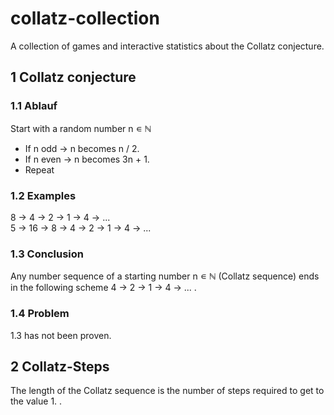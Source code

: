 # collatz-collection
A collection of games and interactive statistics about the Collatz conjecture.

## 1 Collatz conjecture
### 1.1 Ablauf
Start with a random number n ∊ ℕ
- If n odd → n becomes n / 2.
- If n even → n becomes 3n + 1.
- Repeat

### 1.2 Examples
8 → 4 → 2 → 1 → 4 → ... \
5 → 16 → 8 → 4 → 2 → 1 → 4 → ...


### 1.3 Conclusion
Any number sequence of a starting number n ∊ ℕ (Collatz sequence)
ends in the following scheme 4 → 2 → 1 → 4 → ... .

### 1.4 Problem
1.3 has not been proven.

## 2 Collatz-Steps
The length of the Collatz sequence is the number of steps required
to get to the value 1. .
